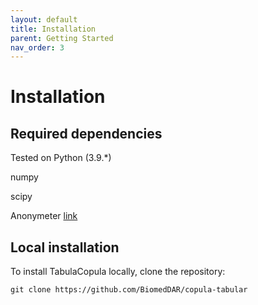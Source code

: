 ```yaml
---
layout: default
title: Installation
parent: Getting Started
nav_order: 3
---
```


# Installation

## Required dependencies

Tested on Python (3.9.*)

numpy

scipy

Anonymeter [link](https://github.com/statice/anonymeter)

## Local installation
To install TabulaCopula locally, clone the repository:
```
git clone https://github.com/BiomedDAR/copula-tabular
```